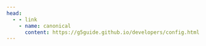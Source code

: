 ```yaml
---
head:
  - - link
    - name: canonical
      content: https://g5guide.github.io/developers/config.html
---
```

